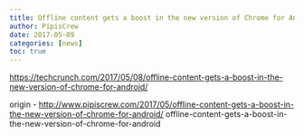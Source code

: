 ```yaml
---
title: Offline content gets a boost in the new version of Chrome for Android
author: PipisCrew
date: 2017-05-09
categories: [news]
toc: true
---
```


https://techcrunch.com/2017/05/08/offline-content-gets-a-boost-in-the-new-version-of-chrome-for-android/

origin - http://www.pipiscrew.com/2017/05/offline-content-gets-a-boost-in-the-new-version-of-chrome-for-android/ offline-content-gets-a-boost-in-the-new-version-of-chrome-for-android